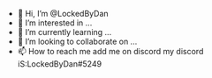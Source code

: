 - 👋 Hi, I’m @LockedByDan
- 👀 I’m interested in ...
- 🌱 I’m currently learning ...
- 💞️ I’m looking to collaborate on ...
- 📫 How to reach me add me on discord my discord iS:LockedByDan#5249

<!---
LockedByDan/LockedByDan is a ✨ special ✨ repository because its `README.md` (this file) appears on your GitHub profile.
You can click the Preview link to take a look at your changes.
--->
